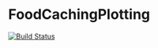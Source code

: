 # FoodCachingPlotting

[![Build Status](https://github.com/jbrea/FoodCachingPlotting.jl/workflows/CI/badge.svg)](https://github.com/jbrea/FoodCachingPlotting.jl/actions)
